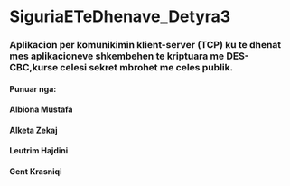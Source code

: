 # SiguriaETeDhenave_Detyra3

### Aplikacion per komunikimin klient-server (TCP) ku te dhenat mes aplikacioneve shkembehen te kriptuara me DES-CBC,kurse celesi sekret mbrohet me celes publik.

#### Punuar nga:
#### Albiona Mustafa
#### Alketa Zekaj
#### Leutrim Hajdini
#### Gent Krasniqi
